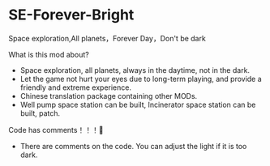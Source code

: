 # SE-Forever-Bright
Space exploration,All planets，Forever Day，Don't be dark


What is this mod about?
  
   * Space exploration, all planets, always in the daytime, not in the dark.
   * Let the game not hurt your eyes due to long-term playing, and provide a friendly and extreme experience.
   * Chinese translation package containing other MODs.
   * Well pump  space station can be built, Incinerator   space station can be built, patch.

Code has comments！！！💟
  
   * There are comments on the code. You can adjust the light if it is too dark.
